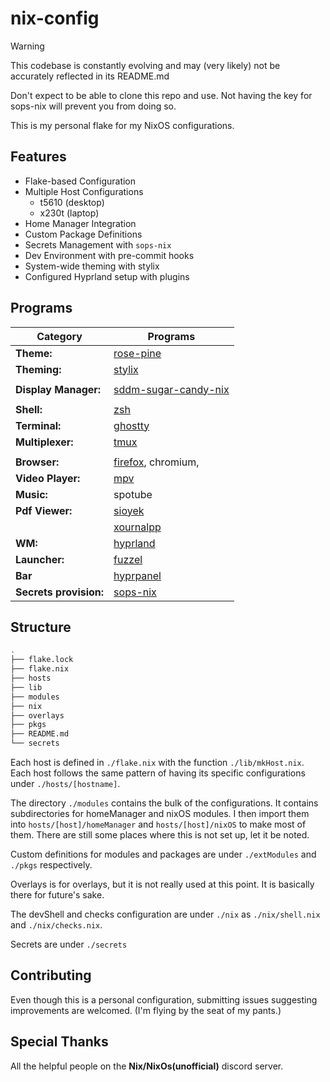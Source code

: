 # nix-config

> [!Warning]
> This codebase is constantly evolving and may (very likely) not
> be accurately reflected in its README.md
>
> Don't expect to be able to clone this repo and use.
> Not having the key for sops-nix will prevent you from
> doing so.

This is my personal flake for my NixOS configurations.

## Features

- Flake-based Configuration
- Multiple Host Configurations
  - t5610 (desktop)
  - x230t (laptop)
- Home Manager Integration
- Custom Package Definitions
- Secrets Management with `sops-nix`
- Dev Environment with pre-commit hooks
- System-wide theming with stylix
- Configured Hyprland setup with plugins

## Programs

| Category               | Programs                                                                       |
| ---------------------- | ------------------------------------------------------------------------------ |
| **Theme:**             | [rose-pine](https://rosepinetheme.com)                                         |
| **Theming:**           | [stylix](https://rosepinetheme.com)                                            |
|                        |                                                                                |
| **Display Manager:**   | [sddm-sugar-candy-nix](https://gitlab.com/Zhaith-Izaliel/sddm-sugar-candy-nix) |
|                        |                                                                                |
| **Shell:**             | [zsh](https://www.zsh.org)                                                     |
| **Terminal:**          | [ghostty](https://ghostty.org/)                                   |
| **Multiplexer:**       | [tmux](https://github.com/tmux/tmux)                                           |
|                        |                                                                                |
| **Browser:**           | [firefox](https://firefox-source-docs.mozilla.org/contributing/index.html), chromium, |
| **Video Player:**      | [mpv](https://mpv.io/)                                                         |
| **Music:**      | spotube |
| **Pdf Viewer:**        | [sioyek](https://sioyek.info)                                                  |
|                        | [xournalpp](https://github.com/xournalpp/xournalpp)                            |
| **WM:**                | [hyprland](https://github.com/hyprwm/Hyprland)                                 |
| **Launcher:**          | [fuzzel](https://codeberg.org/dnkl/fuzzel)                                     |
| **Bar**          | [hyprpanel](https://hyprpanel.com/)                                     |
| **Secrets provision:** | [sops-nix](https://github.com/Mic92/sops-nix)                                  |

## Structure

```sh
.
├── flake.lock
├── flake.nix
├── hosts
├── lib
├── modules
├── nix
├── overlays
├── pkgs
├── README.md
└── secrets
```

Each host is defined in `./flake.nix` with the function `./lib/mkHost.nix`. Each
host follows the same pattern of having its specific configurations under
`./hosts/[hostname]`.

The directory `./modules` contains the bulk of the configurations. It contains
subdirectories for homeManager and nixOS modules. I then import them into `hosts/[host]/homeManager`
and `hosts/[host]/nixOS` to make most of them. There are still some places where
this is not set up, let it be noted.

Custom definitions for modules and packages are
under `./extModules` and `./pkgs` respectively.

Overlays is for overlays, but it is not really used at this point. It is
basically there for future's sake.

The devShell and checks configuration are under `./nix` as `./nix/shell.nix` and
`./nix/checks.nix`.

Secrets are under `./secrets`

## Contributing

Even though this is a personal configuration, submitting issues suggesting improvements
are welcomed. (I'm flying by the seat of my pants.)

## Special Thanks

All the helpful people on the **Nix/NixOs(unofficial)** discord server.
